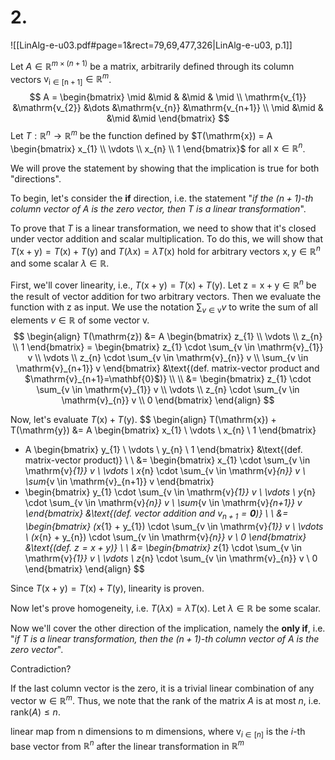 

# 2.
![[LinAlg-e-u03.pdf#page=1&rect=79,69,477,326|LinAlg-e-u03, p.1]]


Let $A \in \mathbb{R}^{m \times (n+1)}$ be a matrix, arbitrarily defined through its column vectors $\mathrm{v_{i \in [n+1]}} \in \mathbb{R}^m$.
$$
A = \begin{bmatrix}
\mid &\mid & &\mid & \mid  \\
\mathrm{v_{1}} &\mathrm{v_{2}} &\dots &\mathrm{v_{n}} &\mathrm{v_{n+1}}  \\
\mid &\mid & &\mid &\mid
\end{bmatrix}
$$ 
Let $T:\mathbb{R}^{n}\to \mathbb{R}^{m}$ be the function defined by $T(\mathrm{x}) = A \begin{bmatrix} x_{1} \\ \vdots \\  x_{n} \\ 1 \end{bmatrix}$ for all $\mathrm{x}\in \mathbb{R}^{n}$.

We will prove the statement by showing that the implication is true for both "directions".

To begin, let's consider the **if** direction, i.e. the statement "*if the $(n+1)$-th column vector of $A$ is the zero vector, then $T$ is a linear transformation*".

To prove that $T$ is a linear transformation, we need to show that it's closed under vector addition and scalar multiplication. To do this, we will show that $T(\mathrm{x} + \mathrm{y})= T(\mathrm{x})+ T(\mathrm{y})$ and $T(\lambda\mathrm{x}) =\lambda T(\mathrm{x})$ hold for arbitrary vectors $\mathrm{x}, \mathrm{y} \in \mathbb{R}^{n}$ and some scalar $\lambda \in \mathbb{R}$.

First, we'll cover linearity, i.e., $T(\mathrm{x} + \mathrm{y})= T(\mathrm{x})+ T(\mathrm{y})$. Let $\mathrm{z} = \mathrm{x} + \mathrm{y} \in \mathbb{R}^{n}$ be the result of vector addition for two arbitrary vectors. Then we evaluate the function with $\mathrm{z}$ as input. We use the notation $\sum_{v \in \mathrm{v}}v$ to write the sum of all elements $v \in \mathbb{R}$ of some vector $\mathrm{v}$.
$$
\begin{align}
T(\mathrm{z}) &= A \begin{bmatrix}
z_{1} \\
\vdots \\
z_{n} \\
1
\end{bmatrix} 
= \begin{bmatrix}
z_{1} \cdot \sum_{v \in \mathrm{v}_{1}} v \\
\vdots \\
z_{n} \cdot \sum_{v \in \mathrm{v}_{n}} v \\
\sum_{v \in \mathrm{v}_{n+1}} v
\end{bmatrix} &\text{(def. matrix-vector product and $\mathrm{v}_{n+1}=\mathbf{0}$)} \\ \\
&= \begin{bmatrix}
z_{1} \cdot \sum_{v \in \mathrm{v}_{1}} v \\
\vdots \\
z_{n} \cdot \sum_{v \in \mathrm{v}_{n}} v \\
0
\end{bmatrix}
\end{align}
$$

Now, let's evaluate $T(\mathrm{x})+T(\mathrm{y})$.
$$
\begin{align}
T(\mathrm{x}) + T(\mathrm{y}) &= A \begin{bmatrix}
x_{1} \\
\vdots \\
x_{n} \\
1
\end{bmatrix}
+ A \begin{bmatrix}
y_{1} \\
\vdots \\
y_{n} \\
1
\end{bmatrix} &\text{(def. matrix-vector product)} \\ \\
&= \begin{bmatrix}
x_{1} \cdot \sum_{v \in \mathrm{v}_{1}} v \\
\vdots \\
x_{n} \cdot \sum_{v \in \mathrm{v}_{n}} v \\
\sum_{v \in \mathrm{v}_{n+1}} v
\end{bmatrix}
+ \begin{bmatrix}
y_{1} \cdot \sum_{v \in \mathrm{v}_{1}} v \\
\vdots \\
y_{n} \cdot \sum_{v \in \mathrm{v}_{n}} v \\
\sum_{v \in \mathrm{v}_{n+1}} v
\end{bmatrix} &\text{(def. vector addition and $\mathrm{v}_{n+1}=\mathbf{0}$)} \\ \\
&= \begin{bmatrix}
(x_{1} + y_{1}) \cdot \sum_{v \in \mathrm{v}_{1}} v \\
\vdots \\
(x_{n} + y_{n}) \cdot \sum_{v \in \mathrm{v}_{n}} v \\
0
\end{bmatrix} &\text{(def. $\mathrm{z} = \mathrm{x}+\mathrm{y}$)} \\ \\
&= \begin{bmatrix}
z_{1} \cdot \sum_{v \in \mathrm{v}_{1}} v \\
\vdots \\
z_{n} \cdot \sum_{v \in \mathrm{v}_{n}} v \\
0
\end{bmatrix}
\end{align}
$$

Since $T(\mathrm{x}+\mathrm{y})=T(\mathrm{x})+T(\mathrm{y})$, linearity is proven.
 
Now let's prove homogeneity, i.e. $T(\lambda\mathrm{x}) =\lambda T(\mathrm{x})$. Let $\lambda \in \mathbb{R}$ be some scalar.








Now we'll cover the other direction of the implication, namely the **only if**, i.e. "*if $T$ is a linear transformation, then the $(n+1)$-th column vector of $A$ is the zero vector*".

Contradiction?

If the last column vector is the zero, it is a trivial linear combination of any vector $\mathrm{w} \in \mathbb{R}^{m}$. Thus, we note that the rank of the matrix $A$ is at most $n$, i.e. $\mathrm{rank}(A) \leq n$.






linear map from n dimensions to m dimensions, where $\mathrm{v}_{i \in[n]}$ is the $i$-th base vector from $\mathbb R^n$ after the linear transformation in $\mathbb{R}^m$
